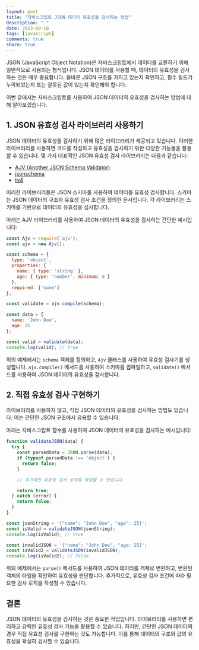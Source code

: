 ```yaml
---
layout: post
title: "자바스크립트 JSON 데이터 유효성을 검사하는 방법"
description: " "
date: 2023-09-10
tags: [javascript]
comments: true
share: true
---
```


JSON (JavaScript Object Notation)은 자바스크립트에서 데이터를 교환하기 위해 일반적으로 사용되는 형식입니다. JSON 데이터를 사용할 때, 데이터의 유효성을 검사하는 것은 매우 중요합니다. 올바른 JSON 구조를 가지고 있는지 확인하고, 필수 필드가 누락되었는지 또는 잘못된 값이 있는지 확인해야 합니다. 

이번 글에서는 자바스크립트를 사용하여 JSON 데이터의 유효성을 검사하는 방법에 대해 알아보겠습니다.

## 1. JSON 유효성 검사 라이브러리 사용하기

JSON 데이터의 유효성을 검사하기 위해 많은 라이브러리가 제공되고 있습니다. 이러한 라이브러리를 사용하면 코드를 작성하고 유효성을 검사하기 위한 다양한 기능들을 활용할 수 있습니다. 몇 가지 대표적인 JSON 유효성 검사 라이브러리는 다음과 같습니다:

- [AJV (Another JSON Schema Validator)](https://ajv.js.org/)
- [jsonschema](https://www.npmjs.com/package/jsonschema)
- [tv4](https://www.npmjs.com/package/tv4)

이러한 라이브러리들은 JSON 스키마를 사용하여 데이터를 유효성 검사합니다. 스키마는 JSON 데이터의 구조와 유효성 검사 조건을 정의한 문서입니다. 각 라이브러리는 스키마를 기반으로 데이터의 유효성을 심사합니다.

아래는 AJV 라이브러리를 사용하여 JSON 데이터의 유효성을 검사하는 간단한 예시입니다:

```javascript
const Ajv = require('ajv');
const ajv = new Ajv();

const schema = {
  type: 'object',
  properties: {
    name: { type: 'string' },
    age: { type: 'number', minimum: 0 }
  },
  required: ['name']
};

const validate = ajv.compile(schema);

const data = {
  name: 'John Doe',
  age: 25
};

const valid = validate(data);
console.log(valid); // true
```

위의 예제에서는 `schema` 객체를 정의하고, `Ajv` 클래스를 사용하여 유효성 검사기를 생성합니다. `ajv.compile()` 메서드를 사용하여 스키마를 컴파일하고, `validate()` 메서드를 사용하여 JSON 데이터의 유효성을 검사합니다.

## 2. 직접 유효성 검사 구현하기

라이브러리를 사용하지 않고, 직접 JSON 데이터의 유효성을 검사하는 방법도 있습니다. 이는 간단한 JSON 구조에서 유용할 수 있습니다.

아래는 자바스크립트 함수를 사용하여 JSON 데이터의 유효성을 검사하는 예시입니다:

```javascript
function validateJSON(data) {
  try {
    const parsedData = JSON.parse(data);
    if (typeof parsedData !== 'object') {
      return false;
    }

    // 추가적인 유효성 검사 로직을 작성할 수 있습니다.

    return true;
  } catch (error) {
    return false;
  }
}

const jsonString = '{"name": "John Doe", "age": 25}';
const isValid = validateJSON(jsonString);
console.log(isValid); // true

const invalidJSON = '{"name": "John Doe", "age: 25}';
const isValid2 = validateJSON(invalidJSON);
console.log(isValid2); // false
```

위의 예제에서는 `parse()` 메서드를 사용하여 JSON 데이터를 객체로 변환하고, 변환된 객체의 타입을 확인하여 유효성을 판단합니다. 추가적으로, 유효성 검사 조건에 따라 필요한 검사 로직을 작성할 수 있습니다.

## 결론

JSON 데이터의 유효성을 검사하는 것은 중요한 작업입니다. 라이브러리를 사용하면 편리하고 강력한 유효성 검사 기능을 활용할 수 있습니다. 하지만, 간단한 JSON 데이터의 경우 직접 유효성 검사를 구현하는 것도 가능합니다. 이를 통해 데이터의 구조와 값의 유효성을 확실히 검사할 수 있습니다.